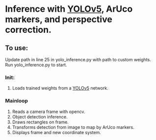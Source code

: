 # Inference with [YOLOv5](https://github.com/ultralytics/yolov5), ArUco markers, and perspective correction.

## To use:
Update path in line 25 in yolo_inference.py with path to custom weights.
Run yolo_inference.py to start.

### Init:
  1) Loads trained weights from a [YOLOv5](https://github.com/ultralytics/yolov5) network.
### Mainloop
  1) Reads a camera frame with opencv.
  2) Object detection inference.
  3) Draws rectangles on frame.
  4) Transforms detection from image to map by ArUco markers.
  5) Displays frame and new coordinate system.
